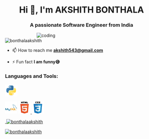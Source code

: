 <h1 align="center">Hi 👋, I'm AKSHITH BONTHALA</h1>
<h3 align="center">A passionate Software Engineer from India</h3>

<img align="right" alt="coding" width="400" src="https://user-images.githubusercontent.com/55389276/140866485-8fb1c876-9a8f-4d6a-98dc-08c4981eaf70.gif">

<p align="left"> <img src="https://komarev.com/ghpvc/?username=bonthalaakshith&label=Profile%20views&color=0e75b6&style=flat" alt="bonthalaakshith" /> </p>

- 📫 How to reach me **akshith543@gmail.com**

- ⚡ Fun fact **I am funny😅**

<p align="left">
</p>

<h3 align="left">Languages and Tools:</h3>
<p align="left"> <a href="https://www.w3schools.com/css/" target="_blank" rel="noreferrer"> 
<img src="https://raw.githubusercontent.com/devicons/devicon/master/icons/python/python-original.svg" alt="python" width="40" height="40"/> </a> </p>
<img src="https://raw.githubusercontent.com/devicons/devicon/master/icons/mysql/mysql-original-wordmark.svg" alt="mysql" width="40" height="40"/> </a> 
<a href="https://www.w3.org/html/" target="_blank" rel="noreferrer"> <img src="https://raw.githubusercontent.com/devicons/devicon/master/icons/html5/html5-original-wordmark.svg" alt="html5" width="40" height="40"/> </a> 
<img src="https://raw.githubusercontent.com/devicons/devicon/master/icons/css3/css3-original-wordmark.svg" alt="css3" width="40" height="40"/> </a> <a href="https://www.w3.org/html/" target="_blank" rel="noreferrer"> 

<p>&nbsp;<img align="center" src="https://github-readme-stats.vercel.app/api?username=bonthalaakshith&show_icons=true&locale=en" alt="bonthalaakshith" /></p>

<p><img align="center" src="https://github-readme-streak-stats.herokuapp.com/?user=bonthalaakshith&" alt="bonthalaakshith" /></p>
